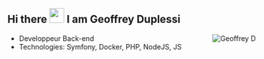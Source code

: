 
## Hi there <img src="https://raw.githubusercontent.com/iampavangandhi/iampavangandhi/master/gifs/Hi.gif" width="30px">  I am Geoffrey Duplessi </h2>

<img align="right" alt="Geoffrey D" src="https://github-readme-stats.vercel.app/api?username=Grezor&count_private=1&show_icons=true" />

- Developpeur Back-end
- Technologies: Symfony, Docker, PHP, NodeJS, JS